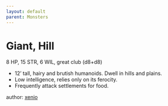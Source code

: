 ```yaml
---
layout: default
parent: Monsters
---
```

# Giant, Hill
8 HP, 15 STR, 6 WIL, great club (d8+d8)  
- 12’ tall, hairy and brutish humanoids. Dwell in hills and plains.  
- Low intelligence, relies only on its ferocity.  
- Frequently attack settlements for food.  

author: [xenio](https://xenioinabottle.blogspot.com)
